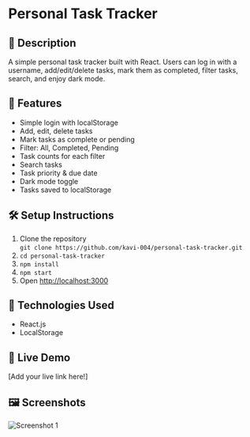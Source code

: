 # Personal Task Tracker

## 📖 Description
A simple personal task tracker built with React. Users can log in with a username, add/edit/delete tasks, mark them as completed, filter tasks, search, and enjoy dark mode.

## 🚀 Features
- Simple login with localStorage
- Add, edit, delete tasks
- Mark tasks as complete or pending
- Filter: All, Completed, Pending
- Task counts for each filter
- Search tasks
- Task priority & due date
- Dark mode toggle
- Tasks saved to localStorage

## 🛠 Setup Instructions
1. Clone the repository  
   `git clone https://github.com/kavi-004/personal-task-tracker.git`
2. `cd personal-task-tracker`
3. `npm install`
4. `npm start`
5. Open [http://localhost:3000](http://localhost:3000)

## 🧰 Technologies Used
- React.js
- LocalStorage

## 🔗 Live Demo
[Add your live link here!]

## 🖼 Screenshots
![Screenshot 1](./screenshots/screenshot1.png)
